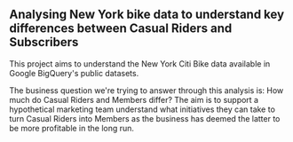 ## Analysing New York bike data to understand key differences between Casual Riders and Subscribers

This project aims to understand the New York Citi Bike data available in Google BigQuery's public datasets.

The business question we're trying to answer through this analysis is: How much do Casual Riders and Members differ? The aim is to support a hypothetical marketing team understand what initiatives they can take to turn Casual Riders into Members as the business has deemed the latter to be more profitable in the long run.
